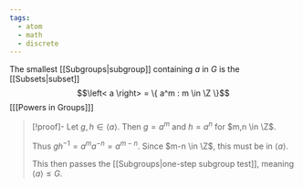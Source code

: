 ```yaml
---
tags:
  - atom
  - math
  - discrete
---
```

The smallest [[Subgroups|subgroup]] containing $a$ in $G$ is the [[Subsets|subset]]
$$\left< a \right> = \{ a^m : m \in \Z \}$$
\[[[Powers in Groups]]\]

> [!proof]-
> Let $g,h \in \left< a \right>$. Then $g = a^m$ and $h = a^n$ for $m,n \in \Z$.
> 
> Thus $gh^{-1} = a^ma^{-n} = a^{m-n}$. Since $m-n \in \Z$, this must be in $\left< a \right>$.
> 
> This then passes the [[Subgroups|one-step subgroup test]], meaning $\left< a \right> \le G$.